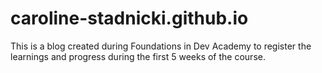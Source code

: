 # caroline-stadnicki.github.io

This is a blog created during Foundations in Dev Academy to register the learnings and progress during the first 5 weeks of the course.
